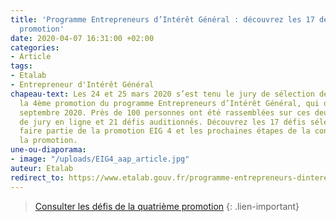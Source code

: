 ```yaml
---
title: 'Programme Entrepreneurs d’Intérêt Général : découvrez les 17 défis de la quatrième
  promotion'
date: 2020-04-07 16:31:00 +02:00
categories:
- Article
tags:
- Etalab
- Entrepreneur d'Intérêt Général
chapeau-text: Les 24 et 25 mars 2020 s’est tenu le jury de sélection des défis pour
  la 4ème promotion du programme Entrepreneurs d’Intérêt Général, qui débutera en
  septembre 2020. Près de 100 personnes ont été rassemblées sur ces deux journées
  de jury en ligne et 21 défis auditionnés. Découvrez les 17 défis sélectionnés pour
  faire partie de la promotion EIG 4 et les prochaines étapes de la constitution de
  la promotion.
une-ou-diaporama:
- image: "/uploads/EIG4_aap_article.jpg"
auteur: Etalab
redirect_to: https://www.etalab.gouv.fr/programme-entrepreneurs-dinteret-general-decouvrez-les-17-defis-de-la-quatrieme-promotion
---
```


> [Consulter les défis de la quatrième promotion](https://www.etalab.gouv.fr/programme-entrepreneurs-dinteret-general-decouvrez-les-17-defis-de-la-quatrieme-promotion)
{: .lien-important}